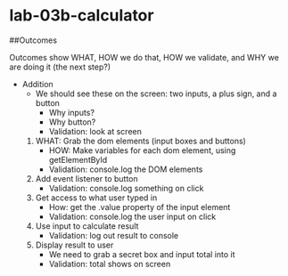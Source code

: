 # lab-03b-calculator


##Outcomes

Outcomes show WHAT, HOW we do that, HOW we validate, and WHY we are doing it (the next step?)


- Addition
    - We should see these on the screen: two inputs, a plus sign, and a button
        - Why inputs?
        - Why button? 
        - Validation: look at screen
    1) WHAT: Grab the dom elements (input boxes and buttons)
        - HOW: Make variables for each dom element, using getElementById
        - Validation: console.log the DOM elements
    2) Add event listener to button
        - Validation: console.log something on click
    3) Get access to what user typed in
        - How: get the .value property of the input element
        - Validation: console.log the user input on click
    4) Use input to calculate result
        - Validation: log out result to console
    5) Display result to user
        - We need to grab a secret box and input total into it
        - Validation: total shows on screen

